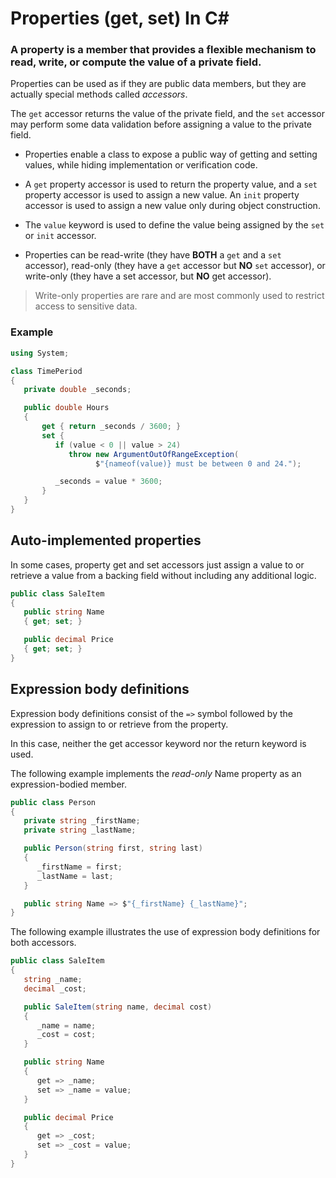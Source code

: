 # Properties (get, set) In C#

### A property is a member that provides a flexible mechanism to read, write, or compute the value of a private field.

Properties can be used as if they are public data members, but they are actually special methods called *accessors*.

The ```get``` accessor returns the value of the private field, and the ```set``` accessor may perform some data validation before assigning a value to the private field.

- Properties enable a class to expose a public way of getting and setting values, while hiding implementation or verification code.

- A ```get``` property accessor is used to return the property value, and a ```set``` property accessor is used to assign a new value. An ```init``` property accessor is used to assign a new value only during object construction.

- The ```value``` keyword is used to define the value being assigned by the ```set``` or ```init``` accessor.

- Properties can be read-write (they have **BOTH** a ```get``` and a ```set``` accessor), read-only (they have a ```get``` accessor but **NO** ```set``` accessor), or write-only (they have a set accessor, but **NO** get accessor).
> Write-only properties are rare and are most commonly used to restrict access to sensitive data.

### Example

```c#
using System;

class TimePeriod
{
   private double _seconds;

   public double Hours
   {
       get { return _seconds / 3600; }
       set {
          if (value < 0 || value > 24)
             throw new ArgumentOutOfRangeException(
                   $"{nameof(value)} must be between 0 and 24.");

          _seconds = value * 3600;
       }
   }
}
```


## Auto-implemented properties
In some cases, property get and set accessors just assign a value to or retrieve a value from a backing field without including any additional logic.

```c#
public class SaleItem
{
   public string Name
   { get; set; }

   public decimal Price
   { get; set; }
}
```


## Expression body definitions
Expression body definitions consist of the ```=>``` symbol followed by the expression to assign to or retrieve from the property.

In this case, neither the get accessor keyword nor the return keyword is used. 

The following example implements the *read-only* Name property as an expression-bodied member.

```c# 
public class Person
{
   private string _firstName;
   private string _lastName;

   public Person(string first, string last)
   {
      _firstName = first;
      _lastName = last;
   }

   public string Name => $"{_firstName} {_lastName}";
}
```

The following example illustrates the use of expression body definitions for both accessors.

```c#
public class SaleItem
{
   string _name;
   decimal _cost;

   public SaleItem(string name, decimal cost)
   {
      _name = name;
      _cost = cost;
   }

   public string Name
   {
      get => _name;
      set => _name = value;
   }

   public decimal Price
   {
      get => _cost;
      set => _cost = value;
   }
}
```

